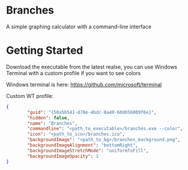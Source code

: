 # Branches
A simple graphing calculator with a command-line interface

# Getting Started
Download the executable from the latest realse, you can use Windows Terminal with a custom profile if you want to see colors

Windows terminal is here: https://github.com/microsoft/terminal

Custom WT profile:
```json
{
        "guid": "{50a5b541-d70e-4bdc-8a40-60d656009f6e}",
        "hidden": false,
        "name": "Branches",
        "commandline": "<path_to_executable>/branches.exe --color",
        "icon": "<path_to_ico>/branches.ico",
        "backgroundImage": "<path_to_bg>/branches_background.png",
        "backgroundImageAlignment": "bottomRight",
        "backgroundImageStretchMode": "uniformToFill",
        "backgroundImageOpacity": 1
}
```
